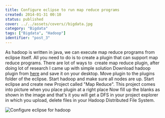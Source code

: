```yaml
---
title: Configure eclipse to run map reduce programs
created: 2014-01-31 00:10
status: published
cover: ../../assets/covers//bigdata.jpg
category: "Bigdata"
tags: ["Bigdata", "Hadoop"]
identifier: "post_3"
---
```

As hadoop is written in java, we can execute map reduce programs from eclipse itself. All you need to do is to create a plugin that can support map reduce programs. There are lot of ways to  create map reduce plugin, after doing lot of research I came up with simple solution Download hadoop plugin from [here](http://www.mediafire.com/download/kfahrdsvlb7zqg9/hadoop-eclipse-plugin-0.20.203.0.jar) and save it on your desktop. Move plugin to the plugins folder of the eclipse. Start hadoop and make sure all nodes are up. Start eclipse and create new Project called "Map Reduce". This project comes into picture when you place plugin at a right place Now fill up the blanks as shown in the image and that's it you will get a DFS in your project explorer in which you upload, delete files in your Hadoop Distributed File System. 

![Configure eclipse for hadoop](http://techanand.files.wordpress.com/2014/01/untitled.png)
